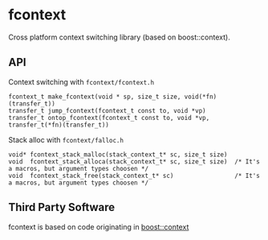 fcontext
==

Cross platform context switching library (based on boost::context).

API
--------------------
Context switching with `fcontext/fcontext.h`

```
fcontext_t make_fcontext(void * sp, size_t size, void(*fn)(transfer_t))
transfer_t jump_fcontext(fcontext_t const to, void *vp)
transfer_t ontop_fcontext(fcontext_t const to, void *vp, transfer_t(*fn)(transfer_t))
```

Stack alloc with `fcontext/falloc.h`

```
void* fcontext_stack_malloc(stack_context_t* sc, size_t size)
void  fcontext_stack_alloca(stack_context_t* sc, size_t size)  /* It's a macros, but argument types choosen */
void  fcontext_stack_free(stack_context_t* sc)                 /* It's a macros, but argument types choosen */
```

Third Party Software
--------------------

fcontext is based on code originating in [boost::context]

[boost::context]:   https://github.com/boostorg/context     "boostorg/context"

